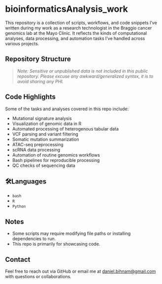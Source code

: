 # bioinformaticsAnalysis_work

This repository is a collection of scripts, workflows, and code snippets I’ve written during my work as a research technologist in the Braggio cancer genomics lab at the Mayo Clinic. It reflects the kinds of computational analyses, data processing, and automation tasks I’ve handled across various projects.

## Repository Structure


> *Note: Sensitive or unpublished data is not included in this public repository. Please excuse any awkward/generalized syntax, it is to avoid sharing any PHI.*

## Code Highlights

Some of the tasks and analyses covered in this repo include:

- Mutational signature analysis
- Visualization of genomic data in R
- Automated processing of heterogenous tabular data
- VCF parsing and variant filtering
- Somatic mutation summarization
- ATAC-seq preprocessing
- scRNA data processing
- Automation of routine genomics workflows
- Bash pipelines for reproducible processing
- QC checks of sequencing data

## 🛠Languages

- `bash`
- `R`
- `Python`

## Notes

- Some scripts may require modifying file paths or installing dependencies to run.
- This repo is primarily for showcasing code.

## Contact

Feel free to reach out via GitHub or email me at daniel.bihnam@gmail.com with questions or collaborations.
